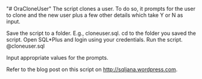 
"# OraCloneUser" 
The script clones a user. To do so, it prompts for the user to clone and the new user plus a few other details which take Y or N as input.

Save the script to a folder. E.g., cloneuser.sql.
cd to the folder you saved the script.
Open SQL*Plus and login using your credentials.
Run the script.
@cloneuser.sql

Input appropriate values for the prompts.

Refer to the blog post on this script on http://sqljana.wordpress.com.

